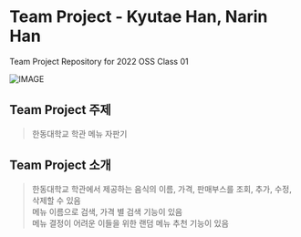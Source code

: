 # Team Project - Kyutae Han, Narin Han
Team Project Repository for 2022 OSS Class 01

![IMAGE](https://media.istockphoto.com/photos/asian-woman-buying-can-drink-from-vending-machine-in-airport-picture-id1281863012?b=1&k=20&m=1281863012&s=170667a&w=0&h=8LuTy2ir5M7-bTuZQVZ0ExAzRMq8in4eSP0NhxZeQzQ=)

## Team Project 주제
> 한동대학교 학관 메뉴 자판기   

## Team Project 소개
> 한동대학교 학관에서 제공하는 음식의 이름, 가격, 판매부스를 조회, 추가, 수정, 삭제할 수 있음   
> 메뉴 이름으로 검색, 가격 별 검색 기능이 있음   
> 메뉴 결정이 어려운 이들을 위한 랜덤 메뉴 추천 기능이 있음   

